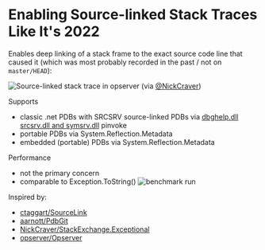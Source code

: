 # Enabling Source-linked Stack Traces Like It's 2022

Enables deep linking of a stack frame to the exact source code line that caused it (which was most probably recorded in the past / not on `master/HEAD`):

![Source-linked stack trace in opserver](https://pbs.twimg.com/media/DHkBHJ9WAAEiznA.jpg:large) (via [@NickCraver](https://twitter.com/Nick_Craver/status/898750831448788992))

Supports
- classic .net PDBs with SRCSRV source-linked PDBs via [dbghelp.dll srcsrv.dll and symsrv.dll](https://msdn.microsoft.com/en-us/library/windows/desktop/ms679294.aspx) pinvoke
- portable PDBs via System.Reflection.Metadata
- embedded (portable) PDBs via System.Reflection.Metadata

Performance
- not the primary concern
- comparable to Exception.ToString()
![benchmark run](https://i.imgur.com/G78pBMo.png)

Inspired by:
- [ctaggart/SourceLink](https://github.com/ctaggart/SourceLink)
- [aarnott/PdbGit](https://github.com/aarnott/PdbGit)
- [NickCraver/StackExchange.Exceptional](https://github.com/NickCraver/StackExchange.Exceptional)
- [opserver/Opserver](https://github.com/opserver/Opserver)
